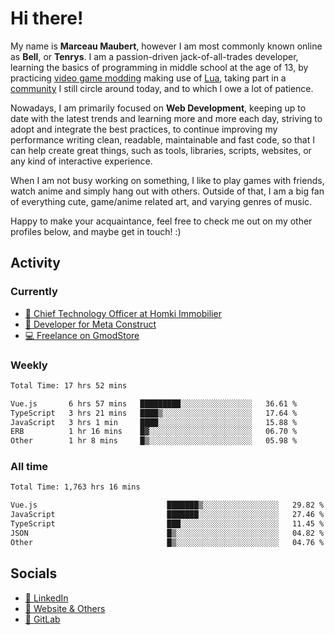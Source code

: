 # Hi there!

My name is **Marceau Maubert**, however I am most commonly known online as **Bell**, or **Tenrys**. I am a passion-driven jack-of-all-trades developer, learning the basics of programming in middle school at the age of 13, by practicing [video game modding](https://garrysmod.com) making use of [Lua](https://lua.org), taking part in a [community](https://metastruct.net) I still circle around today, and to which I owe a lot of patience.

Nowadays, I am primarily focused on **Web Development**, keeping up to date with the latest trends and learning more and more each day, striving to adopt  and integrate the best practices, to continue improving my performance writing clean, readable, maintainable and fast code, so that I can help create great things, such as tools, libraries, scripts, websites, or any kind of interactive experience.

When I am not busy working on something, I like to play games with friends, watch anime and simply hang out with others. Outside of that, I am a big fan of everything cute, game/anime related art, and varying genres of music.

Happy to make your acquaintance, feel free to check me out on my other profiles below, and maybe get in touch! :)

## Activity

### Currently

- [🏢 Chief Technology Officer at Homki Immobilier](https://homki-immobilier.com)
- [🎈 Developer for Meta Construct](https://metastruct.net)
- [💻 Freelance on GmodStore](https://www.gmodstore.com/users/Tenrys)

### Weekly
<!--START_SECTION:wakaWeekly-->

```txt
Total Time: 17 hrs 52 mins

Vue.js       6 hrs 57 mins   █████████░░░░░░░░░░░░░░░░   36.61 %
TypeScript   3 hrs 21 mins   ████▒░░░░░░░░░░░░░░░░░░░░   17.64 %
JavaScript   3 hrs 1 min     ████░░░░░░░░░░░░░░░░░░░░░   15.88 %
ERB          1 hr 16 mins    █▓░░░░░░░░░░░░░░░░░░░░░░░   06.70 %
Other        1 hr 8 mins     █▒░░░░░░░░░░░░░░░░░░░░░░░   05.98 %
```

<!--END_SECTION:wakaWeekly-->

### All time
<!--START_SECTION:wakaTotal-->

```txt
Total Time: 1,763 hrs 16 mins

Vue.js                             ███████▒░░░░░░░░░░░░░░░░░   29.82 %
JavaScript                         ███████░░░░░░░░░░░░░░░░░░   27.46 %
TypeScript                         ███░░░░░░░░░░░░░░░░░░░░░░   11.45 %
JSON                               █▒░░░░░░░░░░░░░░░░░░░░░░░   04.82 %
Other                              █▒░░░░░░░░░░░░░░░░░░░░░░░   04.76 %
```

<!--END_SECTION:wakaTotal-->

## Socials

- [👔 LinkedIn](https://www.linkedin.com/in/marceau-maubert)
- [🔗 Website & Others](https://bell.moe)
- [🦊 GitLab](https://gitlab.com/Tenrys)
